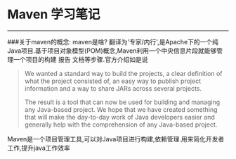 # Maven 学习笔记
---

###关于maven的概念:
maven是啥? 翻译为'专家/内行',是Apache下的一个纯Java项目.基于项目对象模型(POM)概念,Maven利用一个中央信息片段就能够管理一个项目的构建 报告 文档等步骤.官方介绍如是说
> We wanted a standard way to build the projects, a clear definition of what the project consisted of, an easy way to publish project information and a way to share JARs across several projects.
> 
> The result is a tool that can now be used for building and managing any Java-based project. We hope that we have created something that will make the day-to-day work of Java developers easier and generally help with the comprehension of any Java-based project.
>
Maven是一个项目管理工具,可以对Java项目进行构建,依赖管理.用来简化开发者工作,提升java工作效率



